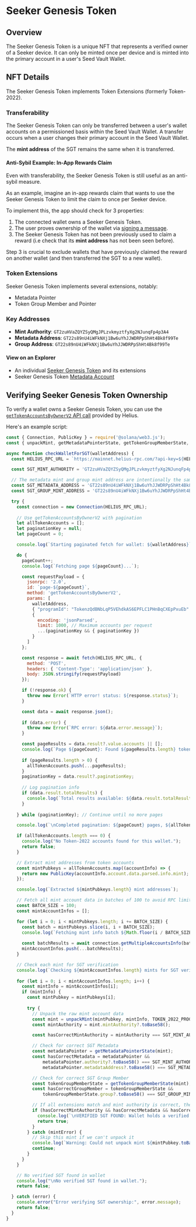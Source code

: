# Seeker Genesis Token

## Overview

The Seeker Genesis Token is a unique NFT that represents a verified owner of a Seeker device. It can only be minted once per device and is minted into the primary account in a user's Seed Vault Wallet.

## NFT Details

The Seeker Genesis Token implements Token Extensions (formerly Token-2022). 

### Transferability

The Seeker Genesis Token can only be transferred between a user's wallet accounts on a permissioned basis within the Seed Vault Wallet.
A transfer occurs when a user changes their primary account in the Seed Vault Wallet.

The **mint address** of the SGT remains the same when it is transferred.

#### Anti-Sybil Example: In-App Rewards Claim

Even with transferability, the Seeker Genesis Token is still useful as an anti-sybil measure. 

As an example, imagine an in-app rewards claim that wants to use the Seeker Genesis Token to limit the claim to once per Seeker device.

To implement this, the app should check for 3 properties:

1. The connected wallet owns a Seeker Genesis Token.
2. The user proves ownership of the wallet via [signing a message](https://github.com/phantom/sign-in-with-solana?tab=readme-ov-file#dapp-integration).
3. The Seeker Genesis Token has not been previously used to claim a reward (i.e check that its **mint address** has not been seen before).

Step 3 is crucial to exclude wallets that have previously claimed the reward on another wallet (and then transferred the SGT to a new wallet).

### Token Extensions

Seeker Genesis Token implements several extensions, notably:
- Metadata Pointer
- Token Group Member and Pointer

### Key Addresses
- **Mint Authority**: `GT2zuHVaZQYZSyQMgJPLzvkmyztfyXg2NJunqFp4p3A4`
- **Metadata Address**: `GT22s89nU4iWFkNXj1Bw6uYhJJWDRPpShHt4Bk8f99Te`
- **Group Address**: `GT22s89nU4iWFkNXj1Bw6uYhJJWDRPpShHt4Bk8f99Te`

#### View on an Explorer
- An individual [Seeker Genesis Token](https://explorer.solana.com/address/5mXbkqKz883aufhAsx3p5Z1NcvD2ppZbdTTznM6oUKLj/token-extensions) and its extensions
- Seeker Genesis Token [Metadata Account](https://explorer.solana.com/address/GT22s89nU4iWFkNXj1Bw6uYhJJWDRPpShHt4Bk8f99Te/)


## Verifying Seeker Genesis Token Ownership

To verify a wallet owns a Seeker Genesis Token, you can use the [`getTokenAccountsByOwnerV2` API call](https://www.helius.dev/docs/api-reference/rpc/http/gettokenaccountsbyownerv2) provided by Helius.

Here's an example script:

```js
const { Connection, PublicKey } = require('@solana/web3.js');
const { unpackMint, getMetadataPointerState, getTokenGroupMemberState, TOKEN_2022_PROGRAM_ID } = require('@solana/spl-token');

async function checkWalletForSGT(walletAddress) {
  const HELIUS_RPC_URL = `https://mainnet.helius-rpc.com/?api-key=${HELIUS_API_KEY}`;

  const SGT_MINT_AUTHORITY = 'GT2zuHVaZQYZSyQMgJPLzvkmyztfyXg2NJunqFp4p3A4';

  // The metadata mint and group mint address are intentionally the same.
  const SGT_METADATA_ADDRESS = 'GT22s89nU4iWFkNXj1Bw6uYhJJWDRPpShHt4Bk8f99Te';
  const SGT_GROUP_MINT_ADDRESS = 'GT22s89nU4iWFkNXj1Bw6uYhJJWDRPpShHt4Bk8f99Te';

  try {
    const connection = new Connection(HELIUS_RPC_URL);
    
    // Use getTokenAccountsByOwnerV2 with pagination
    let allTokenAccounts = [];
    let paginationKey = null;
    let pageCount = 0;

    console.log(`Starting paginated fetch for wallet: ${walletAddress}`);

    do {
      pageCount++;
      console.log(`Fetching page ${pageCount}...`);

      const requestPayload = {
        jsonrpc: '2.0',
        id: `page-${pageCount}`,
        method: 'getTokenAccountsByOwnerV2',
        params: [
          walletAddress,
          { "programId": "TokenzQdBNbLqP5VEhdkAS6EPFLC1PHnBqCXEpPxuEb" }, // Token-2022 program
          {
            encoding: 'jsonParsed', 
            limit: 1000, // Maximum accounts per request
            ...(paginationKey && { paginationKey })
          }
        ]
      };

      const response = await fetch(HELIUS_RPC_URL, {
        method: 'POST',
        headers: { 'Content-Type': 'application/json' },
        body: JSON.stringify(requestPayload)
      });

      if (!response.ok) {
        throw new Error(`HTTP error! status: ${response.status}`);
      }

      const data = await response.json();
      
      if (data.error) {
        throw new Error(`RPC error: ${data.error.message}`);
      }

      const pageResults = data.result?.value.accounts || [];
      console.log(`Page ${pageCount}: Found ${pageResults.length} token accounts`);
      
      if (pageResults.length > 0) {
        allTokenAccounts.push(...pageResults);
      }
      paginationKey = data.result?.paginationKey;
      
      // Log pagination info
      if (data.result.totalResults) {
        console.log(`Total results available: ${data.result.totalResults}`);
      }
      
    } while (paginationKey); // Continue until no more pages

    console.log(`\nCompleted pagination: ${pageCount} pages, ${allTokenAccounts.length} total token accounts`);

    if (allTokenAccounts.length === 0) {
      console.log("No Token-2022 accounts found for this wallet.");
      return false;
    }

    // Extract mint addresses from token accounts 
    const mintPubkeys = allTokenAccounts.map((accountInfo) => {
      return new PublicKey(accountInfo.account.data.parsed.info.mint);
    });

    console.log(`Extracted ${mintPubkeys.length} mint addresses`);

    // Fetch all mint account data in batches of 100 to avoid RPC limits
    const BATCH_SIZE = 100; 
    const mintAccountInfos = [];

    for (let i = 0; i < mintPubkeys.length; i += BATCH_SIZE) {
      const batch = mintPubkeys.slice(i, i + BATCH_SIZE);
      console.log(`Fetching mint info batch ${Math.floor(i / BATCH_SIZE) + 1}/${Math.ceil(mintPubkeys.length / BATCH_SIZE)}`);
      
      const batchResults = await connection.getMultipleAccountsInfo(batch);
      mintAccountInfos.push(...batchResults);
    }

    // Check each mint for SGT verification
    console.log(`Checking ${mintAccountInfos.length} mints for SGT verification...`);
    
    for (let i = 0; i < mintAccountInfos.length; i++) {
      const mintInfo = mintAccountInfos[i];
      if (mintInfo) {
        const mintPubkey = mintPubkeys[i];
        
        try {
          // Unpack the raw mint account data
          const mint = unpackMint(mintPubkey, mintInfo, TOKEN_2022_PROGRAM_ID);
          const mintAuthority = mint.mintAuthority?.toBase58();

          const hasCorrectMintAuthority = mintAuthority === SGT_MINT_AUTHORITY;

          // Check for correct SGT Metadata
          const metadataPointer = getMetadataPointerState(mint);
          const hasCorrectMetadata = metadataPointer &&
              metadataPointer.authority?.toBase58() === SGT_MINT_AUTHORITY &&
              metadataPointer.metadataAddress?.toBase58() === SGT_METADATA_ADDRESS;

          // Check for correct SGT Group Member
          const tokenGroupMemberState = getTokenGroupMemberState(mint);
          const hasCorrectGroupMember = tokenGroupMemberState &&
              tokenGroupMemberState.group?.toBase58() === SGT_GROUP_MINT_ADDRESS;

          // If all extensions match and mint authority is correct, then it is an SGT
          if (hasCorrectMintAuthority && hasCorrectMetadata && hasCorrectGroupMember) {
            console.log(`\nVERIFIED SGT FOUND: Wallet holds a verified SGT (${mint.address.toBase58()}).`);
            return true; 
          }
        } catch (mintError) {
          // Skip this mint if we can't unpack it
          console.log(`Warning: Could not unpack mint ${mintPubkey.toBase58()}: ${mintError.message}`);
          continue;
        }
      }
    }

    // No verified SGT found in wallet
    console.log("\nNo verified SGT found in wallet.");
    return false;

  } catch (error) {
    console.error("Error verifying SGT ownership:", error.message);
    return false;
  }
}
```
